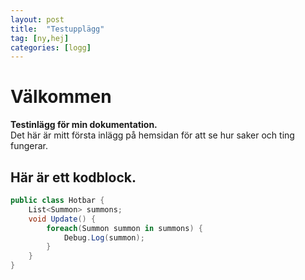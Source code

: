 ```yaml
---
layout: post
title:  "Testupplägg"
tag: [ny,hej]
categories: [logg]
---
```


# Välkommen  
**Testinlägg för min dokumentation.**  
Det här är mitt första inlägg på hemsidan för att se hur saker och ting fungerar.

## Här är ett kodblock.

```C#
public class Hotbar {
    List<Summon> summons;
    void Update() {
        foreach(Summon summon in summons) {
            Debug.Log(summon);
        }
    }
}
``` 